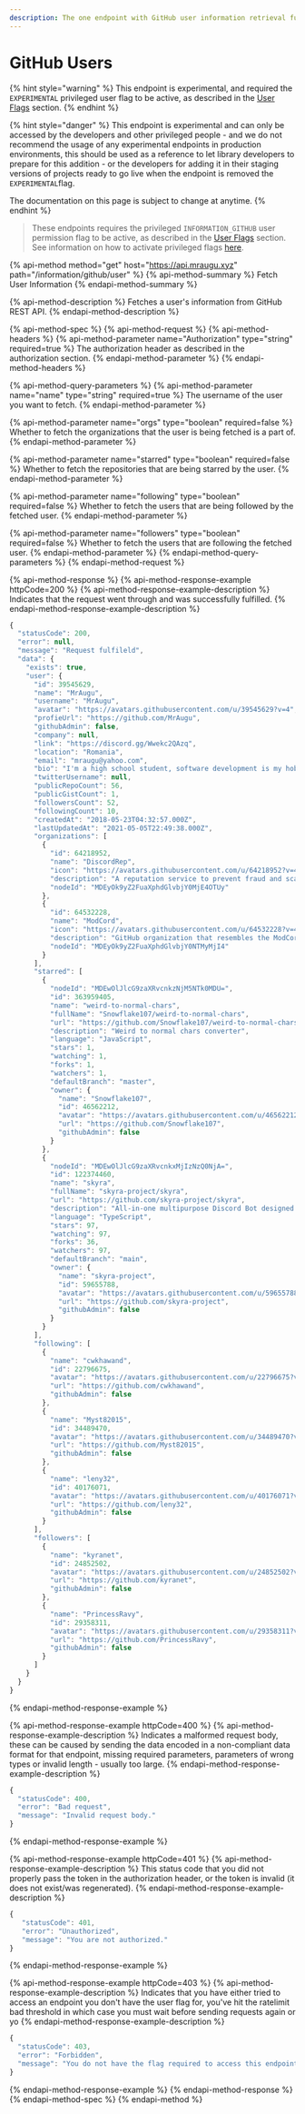 ```yaml
---
description: The one endpoint with GitHub user information retrieval functionality.
---
```


# GitHub Users

{% hint style="warning" %}
This endpoint is experimental, and required the `EXPERIMENTAL` privileged user flag to be active, as described in the [User Flags](../basics/intents.md#what-are-user-flags) section.
{% endhint %}

{% hint style="danger" %}
This endpoint is experimental and can only be accessed by the developers and other privileged people - and we do not recommend the usage of any experimental endpoints in production environments, this should be used as a reference to let library developers to prepare for this addition - or the developers for adding it in their staging versions of projects ready to go live when the endpoint is removed the `EXPERIMENTAL`flag.

The documentation on this page is subject to change at anytime.
{% endhint %}

> These endpoints requires the privileged `INFORMATION_GITHUB` user permission flag to be active, as described in the [User Flags](../basics/intents.md#what-are-user-flags) section. See information on how to activate privileged flags [here](../basics/intents.md#activating-privileged-flags).

{% api-method method="get" host="https://api.mraugu.xyz" path="/information/github/user" %}
{% api-method-summary %}
Fetch User Information
{% endapi-method-summary %}

{% api-method-description %}
Fetches a user's information from GitHub REST API.
{% endapi-method-description %}

{% api-method-spec %}
{% api-method-request %}
{% api-method-headers %}
{% api-method-parameter name="Authorization" type="string" required=true %}
The authorization header as described in the authorization section.
{% endapi-method-parameter %}
{% endapi-method-headers %}

{% api-method-query-parameters %}
{% api-method-parameter name="name" type="string" required=true %}
The username of the user you want to fetch.
{% endapi-method-parameter %}

{% api-method-parameter name="orgs" type="boolean" required=false %}
Whether to fetch the organizations that the user is being fetched is a part of.
{% endapi-method-parameter %}

{% api-method-parameter name="starred" type="boolean" required=false %}
Whether to fetch the repositories that are being starred by the user.
{% endapi-method-parameter %}

{% api-method-parameter name="following" type="boolean" required=false %}
Whether to fetch the users that are being followed by the fetched user.
{% endapi-method-parameter %}

{% api-method-parameter name="followers" type="boolean" required=false %}
Whether to fetch the users that are following the fetched user.
{% endapi-method-parameter %}
{% endapi-method-query-parameters %}
{% endapi-method-request %}

{% api-method-response %}
{% api-method-response-example httpCode=200 %}
{% api-method-response-example-description %}
Indicates that the request went through and was successfully fulfilled.
{% endapi-method-response-example-description %}

```javascript
{
  "statusCode": 200,
  "error": null,
  "message": "Request fulfileld",
  "data": {
    "exists": true,
    "user": {
      "id": 39545629,
      "name": "MrAugu",
      "username": "MrAugu",
      "avatar": "https://avatars.githubusercontent.com/u/39545629?v=4",
      "profieUrl": "https://github.com/MrAugu",
      "githubAdmin": false,
      "company": null,
      "link": "https://discord.gg/Wwekc2QAzq",
      "location": "Romania",
      "email": "mraugu@yahoo.com",
      "bio": "I'm a high school student, software development is my hobby.",
      "twitterUsername": null,
      "publicRepoCount": 56,
      "publicGistCount": 1,
      "followersCount": 52,
      "followingCount": 10,
      "createdAt": "2018-05-23T04:32:57.000Z",
      "lastUpdatedAt": "2021-05-05T22:49:38.000Z",
      "organizations": [
        {
          "id": 64218952,
          "name": "DiscordRep",
          "icon": "https://avatars.githubusercontent.com/u/64218952?v=4",
          "description": "A reputation service to prevent fraud and scams.",
          "nodeId": "MDEyOk9yZ2FuaXphdGlvbjY0MjE4OTUy"
        },
        {
          "id": 64532228,
          "name": "ModCord",
          "icon": "https://avatars.githubusercontent.com/u/64532228?v=4",
          "description": "GitHub organization that resembles the ModCord's discord bot public repositories and staff team.",
          "nodeId": "MDEyOk9yZ2FuaXphdGlvbjY0NTMyMjI4"
        }
      ],
      "starred": [
        {
          "nodeId": "MDEwOlJlcG9zaXRvcnkzNjM5NTk0MDU=",
          "id": 363959405,
          "name": "weird-to-normal-chars",
          "fullName": "Snowflake107/weird-to-normal-chars",
          "url": "https://github.com/Snowflake107/weird-to-normal-chars",
          "description": "Weird to normal chars converter",
          "language": "JavaScript",
          "stars": 1,
          "watching": 1,
          "forks": 1,
          "watchers": 1,
          "defaultBranch": "master",
          "owner": {
            "name": "Snowflake107",
            "id": 46562212,
            "avatar": "https://avatars.githubusercontent.com/u/46562212?v=4",
            "url": "https://github.com/Snowflake107",
            "githubAdmin": false
          }
        },
        {
          "nodeId": "MDEwOlJlcG9zaXRvcnkxMjIzNzQ0NjA=",
          "id": 122374460,
          "name": "skyra",
          "fullName": "skyra-project/skyra",
          "url": "https://github.com/skyra-project/skyra",
          "description": "All-in-one multipurpose Discord Bot designed to carry out most of your server's needs with great performance and stability.",
          "language": "TypeScript",
          "stars": 97,
          "watching": 97,
          "forks": 36,
          "watchers": 97,
          "defaultBranch": "main",
          "owner": {
            "name": "skyra-project",
            "id": 59655788,
            "avatar": "https://avatars.githubusercontent.com/u/59655788?v=4",
            "url": "https://github.com/skyra-project",
            "githubAdmin": false
          }
        }
      ],
      "following": [
        {
          "name": "cwkhawand",
          "id": 22796675,
          "avatar": "https://avatars.githubusercontent.com/u/22796675?v=4",
          "url": "https://github.com/cwkhawand",
          "githubAdmin": false
        },
        {
          "name": "Myst82015",
          "id": 34489470,
          "avatar": "https://avatars.githubusercontent.com/u/34489470?v=4",
          "url": "https://github.com/Myst82015",
          "githubAdmin": false
        },
        {
          "name": "leny32",
          "id": 40176071,
          "avatar": "https://avatars.githubusercontent.com/u/40176071?v=4",
          "url": "https://github.com/leny32",
          "githubAdmin": false
        }
      ],
      "followers": [
        {
          "name": "kyranet",
          "id": 24852502,
          "avatar": "https://avatars.githubusercontent.com/u/24852502?v=4",
          "url": "https://github.com/kyranet",
          "githubAdmin": false
        },
        {
          "name": "PrincessRavy",
          "id": 29358311,
          "avatar": "https://avatars.githubusercontent.com/u/29358311?v=4",
          "url": "https://github.com/PrincessRavy",
          "githubAdmin": false
        }
      ]
    }
  }
}
```
{% endapi-method-response-example %}

{% api-method-response-example httpCode=400 %}
{% api-method-response-example-description %}
Indicates a malformed request body, these can be caused by sending the data encoded in a non-compliant data format for that endpoint, missing required parameters, parameters of wrong types or invalid length - usually too large.
{% endapi-method-response-example-description %}

```javascript
{
  "statusCode": 400,
  "error": "Bad request",
  "message": "Invalid request body."
}
```
{% endapi-method-response-example %}

{% api-method-response-example httpCode=401 %}
{% api-method-response-example-description %}
This status code that you did not properly pass the token in the authorization header, or the token is invalid \(it does not exist/was regenerated\).
{% endapi-method-response-example-description %}

```javascript
{
   "statusCode": 401,
   "error": "Unauthorized",
   "message": "You are not authorized."
}
```
{% endapi-method-response-example %}

{% api-method-response-example httpCode=403 %}
{% api-method-response-example-description %}
Indicates that you have either tried to access an endpoint you don't have the user flag for,  you've hit the ratelimit bad threshold in which case you must wait before sending requests again or yo
{% endapi-method-response-example-description %}

```javascript
{
  "statusCode": 403,
  "error": "Forbidden",
  "message": "You do not have the flag required to access this endpoint. Please refer to the documentation at https://docs.mraugu.xyz/ for more information."   
}
```
{% endapi-method-response-example %}
{% endapi-method-response %}
{% endapi-method-spec %}
{% endapi-method %}


